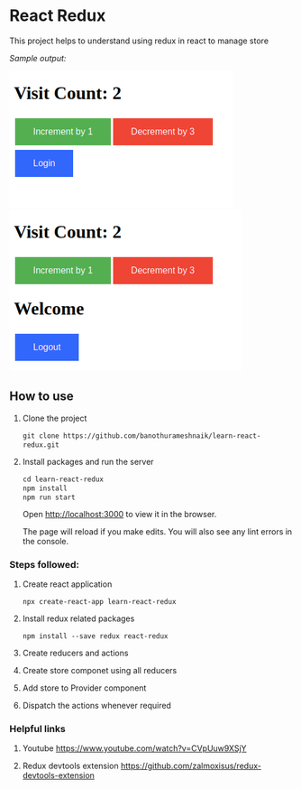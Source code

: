 # React Redux

This project helps to understand using redux in react to manage store

*Sample output:*

![Sample output](public/SampleOutput1.png?raw=1) ![Sample output](public/SampleOutput2.png?raw=1)

## How to use

1. Clone the project

    ```shell
    git clone https://github.com/banothurameshnaik/learn-react-redux.git
    ```

2. Install packages and run the server

    ```shell
    cd learn-react-redux
    npm install
    npm run start
    ```

    Open [http://localhost:3000](http://localhost:3000) to view it in the browser.

    The page will reload if you make edits. You will also see any lint errors in the console.

### Steps followed:

1. Create react application

    ```shell
    npx create-react-app learn-react-redux
    ```

2. Install redux related packages

    ```shell
    npm install --save redux react-redux
    ```

3. Create reducers and actions
4. Create store componet using all reducers
5. Add store to Provider component
6. Dispatch the actions whenever required

### Helpful links

1. Youtube
    <https://www.youtube.com/watch?v=CVpUuw9XSjY>

2. Redux devtools extension
    <https://github.com/zalmoxisus/redux-devtools-extension>
